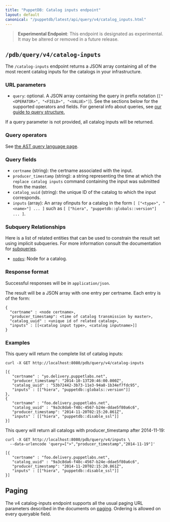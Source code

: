 ```yaml
---
title: "PuppetDB: Catalog inputs endpoint"
layout: default
canonical: "/puppetdb/latest/api/query/v4/catalog_inputs.html"
---
```


[curl]: ../curl.html#using-curl-from-localhost-non-sslhttp
[paging]: ./paging.html
[query]: ./query.html
[subqueries]: ./ast.html#subquery-operators
[ast]: ./ast.html
[nodes]: ./nodes.html

> **Experimental Endpoint**: This endpoint is designated as
> experimental. It may be altered or removed in a future release.

## `/pdb/query/v4/catalog-inputs`

The `/catalog-inputs` endpoint returns a JSON array containing
all of the most recent catalog inputs for the catalogs in your
infrastructure.

### URL parameters

* `query`: optional. A JSON array containing the query in prefix
  notation (`["<OPERATOR>", "<FIELD>", "<VALUE>"]`). See the sections
  below for the supported operators and fields. For general info about
  queries, see [our guide to query structure.][query]

If a query parameter is not provided, all catalog inputs will be returned.

### Query operators

See [the AST query language page][ast].

### Query fields

* `certname` (string): the certname associated with the input.
* `producer_timestamp` (string): a string representing the time at
  which the `replace catalog inputs` command containing the input was
  submitted from the master.
* `catalog_uuid` (string): the unique ID of the catalog to which the
  input corresponds.
* `inputs` (array): An array ofinputs for a catalog in the form `[ ["<type>", "<name>"] ... ]`
  such as `[ ["hiera", "puppetdb::globals::version"] ... ]`.

### Subquery Relationships

Here is a list of related entities that can be used to constrain the result set
using implicit subqueries. For more information consult the documentation for
[subqueries][subqueries].

* [`nodes`][nodes]: Node for a catalog.

### Response format

Successful responses will be in `application/json`.

The result will be a JSON array with one entry per certname. Each entry is of
the form:

    {
      "certname" : <node certname>,
      "producer_timestamp": <time of catalog transmission by master>,
      "catalog_uuid" : <unique id of related catalog>,
      "inputs" : [[<catalog input type>, <catalog inputname>]]
    }

### Examples

This query will return the complete list of catalog inputs:

    curl -X GET http://localhost:8080/pdb/query/v4/catalog-inputs

    [{
       "certname" : "yo.delivery.puppetlabs.net",
       "producer_timestamp": "2014-10-13T20:46:00.000Z",
       "catalog_uuid" : "53b72442-3b73-11e3-94a8-1b34ef7fdc95",
       "inputs" : [["hiera", "puppetdb::globals::version"]]
    },
    {
       "certname" : "foo.delivery.puppetlabs.net",
       "catalog_uuid" : "9a3c8da6-f48c-4567-b24e-ddae5f80a6c6",
       "producer_timestamp": "2014-11-20T02:15:20.861Z",
       "inputs" : [["hiera", "puppetdb::disable_ssl"]]
    }]

This query will return all catalogs with producer_timestamp after 2014-11-19:

    curl -X GET http://localhost:8080/pdb/query/v4/inputs \
      --data-urlencode 'query=[">","producer_timestamp","2014-11-19"]'

    [{
       "certname" : "foo.delivery.puppetlabs.net",
       "catalog_uuid" : "9a3c8da6-f48c-4567-b24e-ddae5f80a6c6",
       "producer_timestamp": "2014-11-20T02:15:20.861Z",
       "inputs" : [["hiera", "puppetdb::disable_ssl"]]
    }]

## Paging

The v4 catalog-inputs endpoint supports all the usual paging
URL parameters described in the documents on
[paging][paging]. Ordering is allowed on every queryable field.
